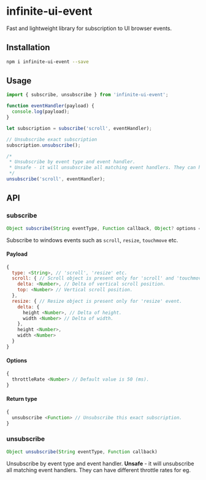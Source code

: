 # infinite-ui-event

Fast and lightweight library for subscription to UI browser events.

## Installation

```bash
npm i infinite-ui-event --save
```

## Usage

```javascript
import { subscribe, unsubscribe } from 'infinite-ui-event';

function eventHandler(payload) {
  console.log(payload);
}

let subscription = subscribe('scroll', eventHandler);

// Unsubscribe exact subscription
subscription.unsubscribe();

/*
 * Unsubscribe by event type and event handler.
 * Unsafe - it will unsubscribe all matching event handlers. They can have different throttle rates for eg.
 */
unsubscribe('scroll', eventHandler);
```

## API

### subscribe

```javascript
Object subscribe(String eventType, Function callback, Object? options = {})
```

Subscribe to windows events such as `scroll`, `resize`, `touchmove` etc.

#### Payload

```javascript
{
  type: <String>, // 'scroll', 'resize' etc.
  scroll: { // Scroll object is present only for 'scroll' and 'touchmove' events.
    delta: <Number>, // Delta of vertical scroll position.
    top: <Number> // Vertical scroll position.
  },
  resize: { // Resize object is present only for 'resize' event.
    delta: {
      height <Number>, // Delta of height.
      width <Number> // Delta of width.
    },
    height <Number>,
    width <Number>
  }
}
```

#### Options

```javascript
{
  throttleRate <Number> // Default value is 50 (ms).
}
```

#### Return type

```javascript
{
  unsubscribe <Function> // Unsubscribe this exact subscription.
}
```

### unsubscribe

```javascript
Object unsubscribe(String eventType, Function callback)
```

Unsubscribe by event type and event handler.
**Unsafe** - it will unsubscribe all matching event handlers. They can have different throttle rates for eg.
